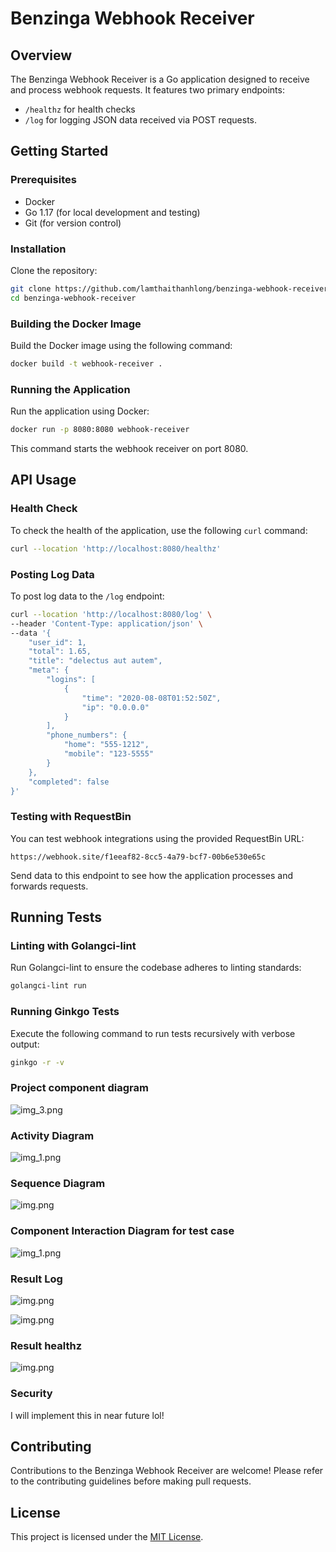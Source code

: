 
# Benzinga Webhook Receiver

## Overview
The Benzinga Webhook Receiver is a Go application designed to receive and process webhook requests. It features two primary endpoints:
- `/healthz` for health checks
- `/log` for logging JSON data received via POST requests.

## Getting Started

### Prerequisites
- Docker
- Go 1.17 (for local development and testing)
- Git (for version control)

### Installation

Clone the repository:

```bash
git clone https://github.com/lamthaithanhlong/benzinga-webhook-receiver.git
cd benzinga-webhook-receiver
```

### Building the Docker Image

Build the Docker image using the following command:

```bash
docker build -t webhook-receiver .
```

### Running the Application

Run the application using Docker:

```bash
docker run -p 8080:8080 webhook-receiver
```

This command starts the webhook receiver on port 8080.

## API Usage

### Health Check

To check the health of the application, use the following `curl` command:

```bash
curl --location 'http://localhost:8080/healthz'
```

### Posting Log Data

To post log data to the `/log` endpoint:

```bash
curl --location 'http://localhost:8080/log' \
--header 'Content-Type: application/json' \
--data '{
    "user_id": 1,
    "total": 1.65,
    "title": "delectus aut autem",
    "meta": {
        "logins": [
            {
                "time": "2020-08-08T01:52:50Z",
                "ip": "0.0.0.0"
            }
        ],
        "phone_numbers": {
            "home": "555-1212",
            "mobile": "123-5555"
        }
    },
    "completed": false
}'
```

### Testing with RequestBin

You can test webhook integrations using the provided RequestBin URL:

```url
https://webhook.site/f1eeaf82-8cc5-4a79-bcf7-00b6e530e65c
```

Send data to this endpoint to see how the application processes and forwards requests.

## Running Tests

### Linting with Golangci-lint

Run Golangci-lint to ensure the codebase adheres to linting standards:

```bash
golangci-lint run
```

### Running Ginkgo Tests

Execute the following command to run tests recursively with verbose output:

```bash
ginkgo -r -v
```

### Project component diagram

![img_3.png](images/img_3.png)

### Activity Diagram

![img_1.png](images%2Fimg_1.png)

### Sequence Diagram

![img.png](images/sequence_diagram.png)

### Component Interaction Diagram for test case

![img_1.png](images/test_component.png)

### Result Log

![img.png](images/log_result.png)

![img.png](images/result_log_1.png)

### Result healthz

![img.png](images/health.png)

### Security

I will implement this in near future lol!

## Contributing

Contributions to the Benzinga Webhook Receiver are welcome! Please refer to the contributing guidelines before making pull requests.

## License

This project is licensed under the [MIT License](LICENSE.md).
